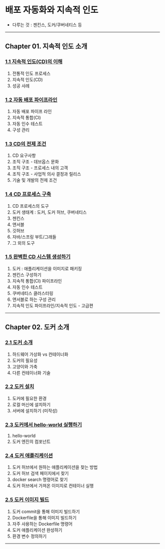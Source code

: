 
# 배포 자동화와 지속적 인도

- 다루는 것 : 젠킨스, 도커/쿠버네티스 등

---

## Chapter 01. 지속적 인도 소개

### <a href="Chapter 01. 지속적 인도 소개/1.1 지속적 인도(CD)의 이해.md" target="_blank">1.1 지속적 인도(CD)의 이해</a>
1) 전통적 인도 프로세스
2) 지속적 인도(CD)
3) 성공 사례

### <a href="Chapter 01. 지속적 인도 소개/1.2 자동 배포 파이프라인.md" target="_blank">1.2 자동 배포 파이프라인</a>
1) 자동 배포 파이프 라인
2) 지속적 통합(CI)
3) 자동 인수 테스트
4) 구성 관리


### <a href="Chapter 01. 지속적 인도 소개/1.3 CD의 전제 조건.md" target="_blank">1.3 CD의 전제 조건</a>
1) CD 요구사항
2) 조직 구조 - 데브옵스 문화
3) 조직 구조 - 프로세스 내의 고객
4) 조직 구조 - 사업적 의사 결정과 릴리스
5) 기술 및 개발의 전제 조건

### <a href="Chapter 01. 지속적 인도 소개/1.4 CD 프로세스 구축.md" target="_blank">1.4 CD 프로세스 구축</a>
1) CD 프로세스의 도구
2) 도커 생태계 : 도커, 도커 허브, 쿠버네티스
3) 젠킨스
4) 앤서블
5) 깃허브
6) 자바/스프링 부트/그래들
7) 그 외의 도구

### <a href="Chapter 01. 지속적 인도 소개/1.5 완벽한 CD 시스템 생성하기.md" target="_blank">1.5 완벽한 CD 시스템 생성하기</a>
1) 도커 : 애플리케이션을 이미지로 패키징
2) 젠킨스 구성하기
3) 지속적 통합(CI) 파이프라인
4) 자동 인수 테스트
5) 쿠버네티스 클러스터링
6) 앤서블로 하는 구성 관리
7) 지속적 인도 파이프라인/지속적 인도 - 고급편

---

## Chapter 02. 도커 소개

### <a href="Chapter 02. 도커 소개/2.1 도커 소개.md" target="_blank">2.1 도커 소개</a>
1) 하드웨어 가상화 vs 컨테이너화
2) 도커의 필요성
3) 고양이와 가축
4) 다른 컨테이너화 기술

### <a href="Chapter 02. 도커 소개/2.2 도커 설치.md" target="_blank">2.2 도커 설치</a>
1) 도커에 필요한 환경
2) 로컬 머신에 설치하기
3) 서버에 설치하기 (미작성)

### <a href="Chapter 02. 도커 소개/2.3 도커에서 hello-world 실행하기.md" target="_blank">2.3 도커에서 hello-world 실행하기</a>
1) hello-world
2) 도커 엔진의 컴포넌트

### <a href="Chapter 02. 도커 소개/2.4 도커 애플리케이션.md" target="_blank">2.4 도커 애플리케이션</a>
1) 도커 허브에서 원하는 애플리케이션을 찾는 방법
2) 도커 허브 검색 페이지에서 찾기
3) docker search 명령어로 찾기
4) 도커 허브에서 가져온 이미지로 컨테이너 실행

### <a href="Chapter 02. 도커 소개/2.5 도커 이미지 빌드.md" target="_blank">2.5 도커 이미지 빌드</a>
1) 도커 commit을 통해 이미지 빌드하기
2) Dockerfile을 통해 이미지 빌드하기
3) 자주 사용하는 Dockerfile 명령어
4) 도커 애플리케이션 완성하기
5) 환경 변수 정의하기


---
